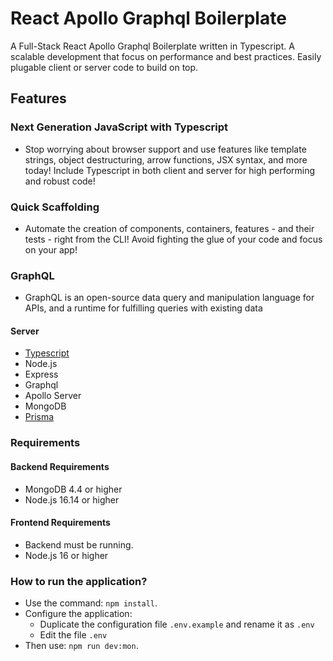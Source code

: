 # React Apollo Graphql Boilerplate

A Full-Stack React Apollo Graphql Boilerplate written in Typescript. A scalable development that focus on performance and best practices. Easily plugable client or server code to build on top.

## Features

### Next Generation JavaScript with Typescript

- Stop worrying about browser support and use features like template strings, object destructuring, arrow functions, JSX syntax, and more today! Include Typescript in both client and server for high performing and robust code!

### Quick Scaffolding

- Automate the creation of components, containers, features - and their tests - right from the CLI! Avoid fighting the glue of your code and focus on your app!

### GraphQL

- GraphQL is an open-source data query and manipulation language for APIs, and a runtime for fulfilling queries with existing data

#### Server

- [Typescript](https://www.typescriptlang.org/docs/handbook/jsx.html)
- Node.js
- Express
- Graphql
- Apollo Server
- MongoDB
- [Prisma](https://www.prisma.io/)

### Requirements

#### Backend Requirements

- MongoDB 4.4 or higher
- Node.js 16.14 or higher

#### Frontend Requirements

- Backend must be running.
- Node.js 16 or higher

### How to run the application?

- Use the command: `npm install`.
- Configure the application:
  - Duplicate the configuration file `.env.example` and rename it as `.env`
  - Edit the file `.env`
- Then use: `npm run dev:mon`.
